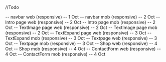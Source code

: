 //Todo

-- navbar web (responsive) -- 1 Oct
-- navbar mob (responsive) -- 2 Oct
-- Intro page web (responsive) -- 2 Oct
-- Intro page mob (responsive) -- 2 Oct
-- TextImage page web (responsive) -- 2 Oct
-- TextImage page mob (responsive) -- 2 Oct
-- TextExpand page web (responsive) -- 3 Oct
-- TextExpand mob (responsive) -- 3 Oct
-- Textpage web (responsive) -- 3 Oct
-- Textpage mob (responsive) -- 3 Oct
-- Shop web (responsive) -- 4 Oct
-- Shop mob (responsive) -- 4 Oct
-- ContactForm web (responsive) -- 4 Oct
-- ContactForm mob (responsive) -- 4 Oct
